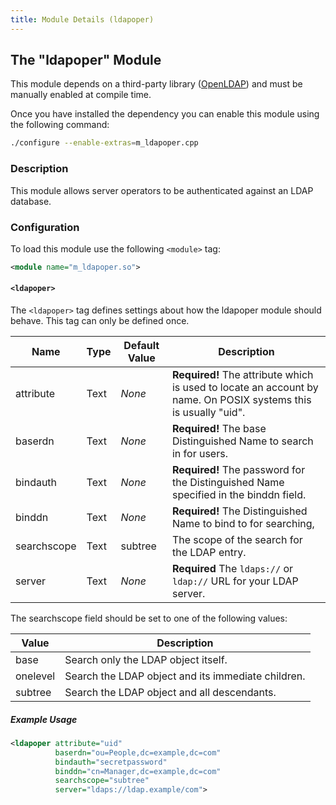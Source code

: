 ```yaml
---
title: Module Details (ldapoper)
---
```


## The "ldapoper" Module

<div class="alert alert-info" role="alert" markdown="1">

This module depends on a third-party library ([OpenLDAP](https://www.openldap.org)) and must be manually enabled at compile time.

Once you have installed the dependency you can enable this module using the following command:

```sh
./configure --enable-extras=m_ldapoper.cpp
```

</div>

### Description

This module allows server operators to be authenticated against an LDAP database.

### Configuration

To load this module use the following `<module>` tag:

```xml
<module name="m_ldapoper.so">
```

#### `<ldapoper>`

The `<ldapoper>` tag defines settings about how the ldapoper module should behave. This tag can only be defined once.

Name         | Type    | Default Value | Description
------------ | ------- | ------------- | -----------
attribute    | Text    | *None*        | **Required!** The attribute which is used to locate an account by name. On POSIX systems this is usually "uid".
baserdn      | Text    | *None*        | **Required!** The base Distinguished Name to search in for users.
bindauth     | Text    | *None*        | **Required!** The password for the Distinguished Name specified in the binddn field.
binddn       | Text    | *None*        | **Required!** The Distinguished Name to bind to for searching,
searchscope  | Text    | subtree       | The scope of the search for the LDAP entry.
server       | Text    | *None*        | **Required** The `ldaps://` or `ldap://` URL for your LDAP server.

The searchscope field should be set to one of the following values:

Value    | Description
-------- | -----------
base     | Search only the LDAP object itself.
onelevel | Search the LDAP object and its immediate children.
subtree  | Search the LDAP object and all descendants.

##### Example Usage

```xml
<ldapoper attribute="uid"
          baserdn="ou=People,dc=example,dc=com"
          bindauth="secretpassword"
          binddn="cn=Manager,dc=example,dc=com"
          searchscope="subtree"
          server="ldaps://ldap.example/com">
```
